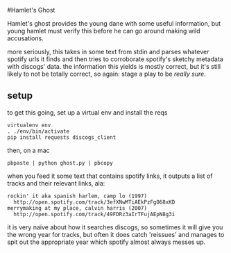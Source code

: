 #Hamlet's Ghost

Hamlet's ghost provides the young dane with some useful information, but young hamlet must verify this before he can go around making wild accusations.

more seriously, this takes in some text from stdin and parses whatever spotify urls it finds and then tries to corroborate spotify's sketchy metadata with discogs' data. the information this yields is mostly correct, but it's still likely to not be totally correct, so again: stage a play to be *really sure.*

## setup

to get this going, set up a virtual env and install the reqs

    virtualenv env
    . ./env/bin/activate
    pip install requests discogs_client

then, on a mac

    pbpaste | python ghost.py | pbcopy

when you feed it some text that contains spotify links, it outputs a list of tracks and their relevant links, ala:

    rockin' it aka spanish harlem, camp lo (1997)
      http://open.spotify.com/track/3efXNwMTiAEkPzFgO68xKD
    merrymaking at my place, calvin harris (2007)
      http://open.spotify.com/track/49FDRz3aIrTFujAEpN8g3i

it is very naïve about how it searches discogs, so sometimes it will give you the wrong year for tracks, but often it does catch 'reissues' and manages to spit out the appropriate year which spotify almost always messes up.
